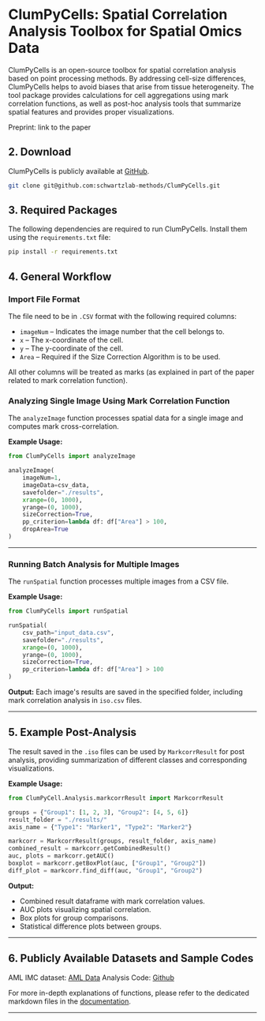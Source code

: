 # ClumPyCells: Spatial Correlation Analysis Toolbox for Spatial Omics Data 

ClumPyCells is an open-source toolbox for spatial correlation analysis based on point processing methods. By addressing cell-size differences, ClumPyCells helps to avoid biases that arise from tissue heterogeneity. The tool package provides calculations for cell aggregations using mark correlation functions, as well as post-hoc analysis tools that summarize spatial features and provides proper visualizations. 

Preprint: link to the paper

## 2. Download

ClumPyCells is publicly available at [GitHub](https://github.com/schwartzlab-methods/ClumPyCells).
```bash
git clone git@github.com:schwartzlab-methods/ClumPyCells.git
```


## 3. Required Packages

The following dependencies are required to run ClumPyCells. Install them using the `requirements.txt` file:

```bash
pip install -r requirements.txt
```

## 4. General Workflow

### Import File Format

The file need to be in `.CSV` format with the following required columns:

- `imageNum` – Indicates the image number that the cell belongs to.
- `x` – The x-coordinate of the cell.
- `y` – The y-coordinate of the cell.
- `Area` – Required if the Size Correction Algorithm is to be used.

All other columns will be treated as marks (as explained in part of the paper related to mark correlation function).

### Analyzing Single Image Using Mark Correlation Function

The `analyzeImage` function processes spatial data for a single image and computes mark cross-correlation.

**Example Usage:**

```python
from ClumPyCells import analyzeImage

analyzeImage(
    imageNum=1,
    imageData=csv_data,
    savefolder="./results",
    xrange=(0, 1000),
    yrange=(0, 1000),
    sizeCorrection=True,
    pp_criterion=lambda df: df["Area"] > 100,
    dropArea=True
)
```

---

### Running Batch Analysis for Multiple Images

The `runSpatial` function processes multiple images from a CSV file.

**Example Usage:**

```python
from ClumPyCells import runSpatial

runSpatial(
    csv_path="input_data.csv",
    savefolder="./results",
    xrange=(0, 1000),
    yrange=(0, 1000),
    sizeCorrection=True,
    pp_criterion=lambda df: df["Area"] > 100
)
```

**Output:** Each image's results are saved in the specified folder, including mark correlation analysis in `iso.csv` files.

---

## 5. Example Post-Analysis

The result saved in the `.iso` files can be used by `MarkcorrResult` for post analysis, providing summarization of different classes and corresponding visualizations. 

**Example Usage:**

```python
from ClumPyCell.Analysis.markcorrResult import MarkcorrResult

groups = {"Group1": [1, 2, 3], "Group2": [4, 5, 6]}
result_folder = "./results/"
axis_name = {"Type1": "Marker1", "Type2": "Marker2"}

markcorr = MarkcorrResult(groups, result_folder, axis_name)
combined_result = markcorr.getCombinedResult()
auc, plots = markcorr.getAUC()
boxplot = markcorr.getBoxPlot(auc, ["Group1", "Group2"])
diff_plot = markcorr.find_diff(auc, "Group1", "Group2")
```

**Output:**
- Combined result dataframe with mark correlation values.
- AUC plots visualizing spatial correlation.
- Box plots for group comparisons.
- Statistical difference plots between groups.

---

## 6. Publicly Available Datasets and Sample Codes

AML IMC dataset: [AML Data](https://zenodo.org/records/14711407)
Analysis Code: [Github](https://github.com/schwartzlab-methods/ClumPyCells_paper_figure)

For more in-depth explanations of functions, please refer to the dedicated markdown files in the [documentation](https://github.com/schwartzlab-methods/ClumPyCells/tree/main/Documentation).

---



